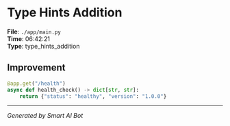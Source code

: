 # Type Hints Addition

**File**: `./app/main.py`  
**Time**: 06:42:21  
**Type**: type_hints_addition

## Improvement

```python
@app.get("/health")
async def health_check() -> dict[str, str]:
    return {"status": "healthy", "version": "1.0.0"}
```

---
*Generated by Smart AI Bot*
